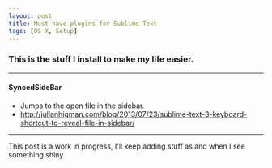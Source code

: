 ```yaml
---
layout: post
title: Must have plugins for Sublime Text
tags: [OS X, Setup]
---
```


### This is the stuff I install to make my life easier.

***

#### SyncedSideBar
- Jumps to the open file in the sidebar.
- http://julianhigman.com/blog/2013/07/23/sublime-text-3-keyboard-shortcut-to-reveal-file-in-sidebar/

---
This post is a work in progress, I'll keep adding stuff as and when I see something shiny.
